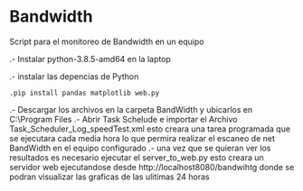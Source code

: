# Bandwidth
Script para el monitoreo de Bandwidth en un equipo


.- Instalar python-3.8.5-amd64 en la laptop

.- instalar las depencias de Python 

	.pip install pandas matplotlib web.py
.- Descargar los archivos en la carpeta BandWidth y ubicarlos en C:\Program Files
.- Abrir Task Schelude e importar el Archivo Task_Scheduler_Log_speedTest.xml
	esto creara una tarea programada que se ejecutara cada media hora lo que permira realizar el escaneo de net BandWidth en el equipo configurado
.- una vez que se quieran ver los resultados es necesario ejecutar el server_to_web.py esto creara un servidor web ejecutandose desde http://localhost8080/bandwihtg donde se podran visualizar las graficas de las ulitimas 24 horas 



